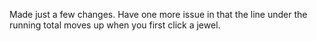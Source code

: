 Made just a few changes.  Have one more issue in that the line under the running total moves up when you first click a jewel.